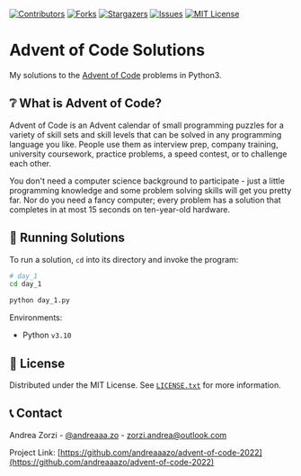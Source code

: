<!-- PROJECT SHIELDS -->
[![Contributors][contributors-shield]][contributors-url]
[![Forks][forks-shield]][forks-url]
[![Stargazers][stars-shield]][stars-url]
[![Issues][issues-shield]][issues-url]
[![MIT License][license-shield]][license-url]


<!-- TITLE -->
# Advent of Code Solutions
My solutions to the [Advent of Code](https://adventofcode.com/) problems in Python3.


<!-- INTRODUCTION -->
## ❔ What is Advent of Code?
Advent of Code is an Advent calendar of small programming puzzles for a variety of skill sets and skill levels that can be solved in any programming language you like. People use them as interview prep, company training, university coursework, practice problems, a speed contest, or to challenge each other.

You don't need a computer science background to participate - just a little programming knowledge and some problem solving skills will get you pretty far. Nor do you need a fancy computer; every problem has a solution that completes in at most 15 seconds on ten-year-old hardware.


<!-- SOLUTIONS -->
## 🏃 Running Solutions

To run a solution, `cd` into its directory and invoke the program:

```bash
# day_1
cd day_1

python day_1.py
```

Environments:

- Python `v3.10`


<!-- LICENSE -->
## 📝 License

Distributed under the MIT License. See [`LICENSE.txt`](https://github.com/andreaaazo/advent-of-code-2022/blob/main/LICENSE) for more information.


<!-- CONTACT -->
## 📞 Contact

Andrea Zorzi - [@andreaaa.zo](https://instagram.com/andreaaa.zo) - zorzi.andrea@outlook.com

Project Link: [https://github.com/andreaaazo/advent-of-code-2022](https://github.com/andreaaazo/advent-of-code-2022)


<!-- MARKDOWN LINKS & IMAGES -->
<!-- https://www.markdownguide.org/basic-syntax/#reference-style-links -->
[contributors-shield]: https://img.shields.io/github/contributors/andreaaazo/advent-of-code-2022.svg?style=for-the-badge
[contributors-url]: https://github.com/andreaaazo/advent-of-code-2022/graphs/contributors
[forks-shield]: https://img.shields.io/github/forks/andreaaazo/advent-of-code-2022.svg?style=for-the-badge
[forks-url]: https://github.com/andreaaazo/advent-of-code-2022/network/members
[stars-shield]: https://img.shields.io/github/stars/andreaaazo/advent-of-code-2022.svg?style=for-the-badge
[stars-url]: https://github.com/andreaaazo/advent-of-code-2022/stargazers
[issues-shield]: https://img.shields.io/github/issues/andreaaazo/advent-of-code-2022.svg?style=for-the-badge
[issues-url]: https://github.com/andreaaazo/advent-of-code-2022/issues
[license-shield]: https://img.shields.io/github/license/andreaaazo/advent-of-code-2022.svg?style=for-the-badge
[license-url]: https://github.com/andreaaazo/advent-of-code-2022/blob/master/LICENSE.txt